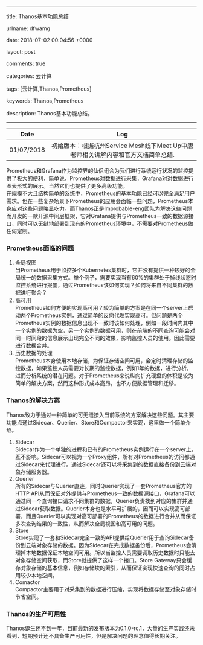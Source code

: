 
---

title: Thanos基本功能总结

urlname: dfwamg

date: 2018-07-02 00:04:56 +0000

layout: post

comments: true

categories: 云计算

tags: [云计算,Thanos,Prometheus]

keywords: Thanos,Prometheus

description: Thanos基本功能总结。

---


| Date | Log |
| :---: | :---: |
| 01/07/2018 | 初始版本：根据杭州Service Mesh线下Meet Up中唐老师相关讲解内容和官方文档简单总结. |


Prometheus和Grafana作为监控界的仙侣组合为我们进行系统运行状况的监控提供了极大的便利，简单说，Prometheus对数据进行采集，Grafana对对数据进行图表形式的展示。当然它们也提供了更多高级功能。<br />
在规模不大且结构简单的系统中，Prometheus的基本功能已经可以完全满足用户需求。但在一些复杂场景下Prometheus的应用会面临一些问题，Prometheus本身应对这些问题略显吃力。而Thanos正是Improbable-eng团队为解决这些问题而开发的一款开源中间层框架，它对Grafana提供与Prometheus一致的数据源接口，同时可以无缝地部署到现有的Prometheus环境中，不需要对Prometheus做任何定制。


<a name="87f45c06"></a>
### Prometheus面临的问题

1. 全局视图<br />
当Prometheus用于监控多个Kubernetes集群时，它并没有提供一种较好的全局统一的数据采集方式。举个例子，需要实现当有60%的集群处于掉线状态时监控系统进行报警，通过Prometheus该如何实现？如何将来自不同集群的数据进行聚合？
2. 高可用<br />
Prometheus如何方便的实现高可用？较为简单的方案是在同一个server上启动两个Prometheus实例，通过简单的反向代理实现高可。但问题是两个Prometheus实例的数据信息出现不一致时该如何处理，例如一段时间内其中一个实例的数据为空，另一个实例的数据可用，则在前端的不同查询可能会对同一时间段的信息展示出现完全不同的效果，影响监控人员的使用。因此需要进行数据合并。
3. 历史数据的处理<br />
Prometheus本身使用本地存储，为保证存储空间可用，会定时清理存储的监控数据，如果监控人员需要对长期的监控数据，例如1年的数据，进行分析，进而分析系统的潜在问题。对于Prometheus来说纵向扩充硬盘的体积是较为简单的解决方案，然而这种形式成本高昂，也不方便数据管理和迁移。


<a name="d66e0cef"></a>
### Thanos的解决方案

Thanos致力于通过一种简单的可无缝接入当前系统的方案解决这些问题。其主要功能点通过Sidecar、Querier、Store和Compactor来实现，这里做一个简单介绍。

1. Sidecar<br />
Sidecar作为一个单独的进程和已有的Prometheus实例运行在一个server上，互不影响。Sidecar可以视为一个Proxy组件，所有对Prometheus的访问都通过Sidecar来代理进行。通过Sidecar还可以将采集到的数据直接备份到云端对象存储服务器。
2. Querier<br />
所有的Sidecar与Querier直连，同时Querier实现了一套Prometheus官方的HTTP API从而保证对外提供与Prometheus一致的数据源接口，Grafana可以通过同一个查询接口请求不同集群的数据，Querier负责找到对应的集群并通过Sidecar获取数据。Querier本身也是水平可扩展的，因而可以实现高可部署，而且Querier可以实现对高可部署的Prometheus的数据进行合并从而保证多次查询结果的一致性，从而解决全局视图和高可用的问题。
3. Store<br />
Store实现了一套和Sidecar完全一致的API提供给Querier用于查询Sidecar备份到云端对象存储的数据。因为Sidecar在完成数据备份后，Prometheus会清理掉本地数据保证本地空间可用。所以当监控人员需要调取历史数据时只能去对象存储空间获取，而Store就提供了这样一个接口。Store Gateway只会缓存对象存储的基本信息，例如存储块的索引，从而保证实现快速查询的同时占用较少本地空间。
4. Comactor<br />
Compactor主要用于对采集到的数据进行压缩，实现将数据存储至对象存储时节省空间。


<a name="c23f4d1c"></a>
### Thanos的生产可用性

Thanos诞生还不到一年，目前最新的发布版本为0.1.0-rc.1，大量的生产实践还未看到，短期预计还不具备生产可用性，但是解决问题的理念值得长期关注。

